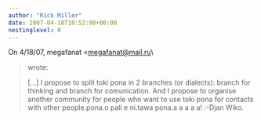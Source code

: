 ```yaml
---
author: "Rick Miller"
date: 2007-04-18T10:52:00+00:00
nestinglevel: 0
---
```

On 4/18/07, megafanat <[megafanat@mail.ru](mailto://megafanat@mail.ru)\
> wrote:

> \[...\]
> I propose to split toki pona in 2 branches (or dialects): branch for
> thinking and branch for comunication. And I propose to organise another
> community for people who want to use toki pona for contacts with other
> people.pona.o pali e ni.tawa pona.a a a a a! :-Djan Wiko.